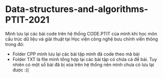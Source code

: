 # Data-structures-and-algorithms-PTIT-2021
Mình lưu lại các bài code trên hệ thống CODE.PTIT của mình khi học môn cấu trúc dữ liệu và giải thuật tại Học viện công nghệ bưu chính viễn thông trong đó:
  - Folder CPP mình lưu lại các bài tập mình đã code theo mã bài
  - Folder TXT là file mình tổng hợp lại các bài tập có chứa cả đề bài. Tuy nhiên có một số bài đã bị xóa trên hệ thống nên mình chưa có lưu lại được :((
